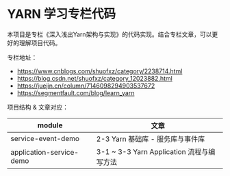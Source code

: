 # YARN 学习专栏代码

本项目是专栏《深入浅出Yarn架构与实现》的代码实现。结合专栏文章，可以更好的理解项目代码。

专栏地址：
* https://www.cnblogs.com/shuofxz/category/2238714.html
* https://blog.csdn.net/shuofxz/category_12023882.html
* https://juejin.cn/column/7146098294903537672
* https://segmentfault.com/blog/learn_yarn

项目结构 & 文章对应：

| module | 文章 |
| --- | --- |
| service-event-demo | 2-3 Yarn 基础库 - 服务库与事件库 |
| application-service-demo | 3-1 ~ 3-3 Yarn Application 流程与编写方法 |
